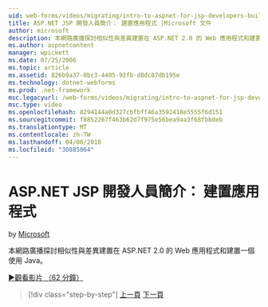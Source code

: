 ```yaml
---
uid: web-forms/videos/migrating/intro-to-aspnet-for-jsp-developers-building-applications
title: ASP.NET JSP 開發人員簡介： 建置應用程式 |Microsoft 文件
author: microsoft
description: 本網路廣播探討相似性與差異建置在 ASP.NET 2.0 的 Web 應用程式和建置一個使用 Java。
ms.author: aspnetcontent
manager: wpickett
ms.date: 07/25/2006
ms.topic: article
ms.assetid: 826b9a37-0bc3-4405-92fb-d8dc87db195e
ms.technology: dotnet-webforms
ms.prod: .net-framework
msc.legacyurl: /web-forms/videos/migrating/intro-to-aspnet-for-jsp-developers-building-applications
msc.type: video
ms.openlocfilehash: 8294144a0d327cbfbff46a3592418e5555f6d151
ms.sourcegitcommit: f8852267f463b62d7f975e56bea9aa3f68fbbdeb
ms.translationtype: MT
ms.contentlocale: zh-TW
ms.lasthandoff: 04/06/2018
ms.locfileid: "30885064"
---
```

<a name="intro-to-aspnet-for-jsp-developers-building-applications"></a>ASP.NET JSP 開發人員簡介： 建置應用程式
====================
by [Microsoft](https://github.com/microsoft)

本網路廣播探討相似性與差異建置在 ASP.NET 2.0 的 Web 應用程式和建置一個使用 Java。

[&#9654;觀看影片 （62 分鐘）](https://channel9.msdn.com/Blogs/ASP-NET-Site-Videos/intro-to-aspnet-for-jsp-developers-building-applications)

> [!div class="step-by-step"]
> [上一頁](intro-to-aspnet-for-jsp-developers-welcome-to-aspnet-20.md)
> [下一頁](intro-to-aspnet-for-coldfusion-developers-adding-aspnet-to-your-repertoire.md)
